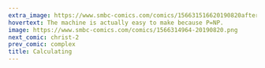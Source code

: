 ```yaml
---
extra_image: https://www.smbc-comics.com/comics/156631516620190820after.png
hovertext: The machine is actually easy to make because P=NP.
image: https://www.smbc-comics.com/comics/1566314964-20190820.png
next_comic: christ-2
prev_comic: complex
title: Calculating
---
```


